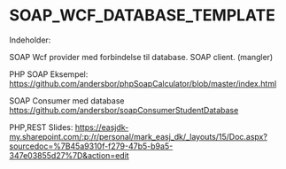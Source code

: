 # SOAP_WCF_DATABASE_TEMPLATE


Indeholder:

SOAP Wcf provider med forbindelse til database.
SOAP client. (mangler)

PHP SOAP Eksempel:
https://github.com/andersbor/phpSoapCalculator/blob/master/index.html

SOAP Consumer med database
https://github.com/andersbor/soapConsumerStudentDatabase

PHP,REST Slides:
https://easjdk-my.sharepoint.com/:p:/r/personal/mark_easj_dk/_layouts/15/Doc.aspx?sourcedoc=%7B45a9310f-f279-47b5-b9a5-347e03855d27%7D&action=edit
